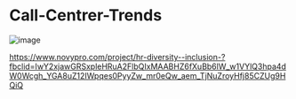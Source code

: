 # Call-Centrer-Trends

![image](https://github.com/user-attachments/assets/d2b36960-8c8a-45e2-ad5c-7501ac8cc2fa)

https://www.novypro.com/project/hr-diversity--inclusion-?fbclid=IwY2xjawGRSxpleHRuA2FlbQIxMAABHZ6fXuBb6lW_w1VYlQ3hpa4dW0Wcgh_YGA8uZ12IWpqes0PyyZw_mr0eQw_aem_TjNuZroyHfj85CZUg9HQiQ 

